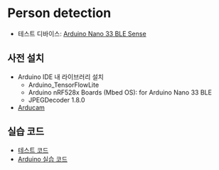 # Person detection

- 테스트 디바이스: [Arduino Nano 33 BLE Sense](https://store.arduino.cc/usa/nano-33-ble-sense)

## 사전 설치

- Arduino IDE 내 라이브러리 설치
    - Arduino_TensorFlowLite
    - Arduino nRF528x Boards (Mbed OS): for Arduino Nano 33 BLE
    - JPEGDecoder 1.8.0
- [Arducam](https://github.com/ArduCAM/Arduino)


## 실습 코드

- [테스트 코드](test)
- [Arduino 실습 코드](arduino)